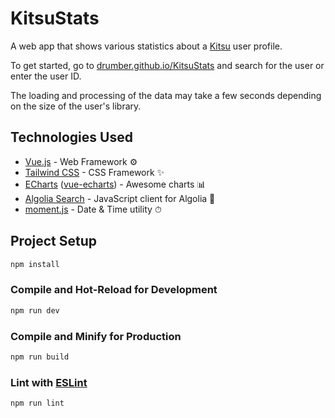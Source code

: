 # KitsuStats
A web app that shows various statistics about a [Kitsu](https://kitsu.app) user profile.

To get started, go to [drumber.github.io/KitsuStats](https://drumber.github.io/KitsuStats) and search for the user or enter the user ID.

The loading and processing of the data may take a few seconds depending on the size of the user's library.

## Technologies Used
- [Vue.js](https://vuejs.org/) - Web Framework ⚙
- [Tailwind CSS](https://tailwindcss.com/) - CSS Framework ✨
- [ECharts](https://echarts.apache.org) ([vue-echarts](https://github.com/ecomfe/vue-echarts)) - Awesome charts 📊
- [Algolia Search](https://github.com/algolia/algoliasearch-client-javascript) - JavaScript client for Algolia 🔎
- [moment.js](https://momentjs.com/) - Date & Time utility ⏱

## Project Setup

```sh
npm install
```

### Compile and Hot-Reload for Development

```sh
npm run dev
```

### Compile and Minify for Production

```sh
npm run build
```

### Lint with [ESLint](https://eslint.org/)

```sh
npm run lint
```
